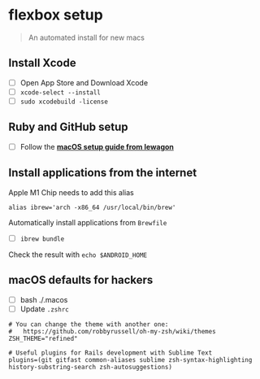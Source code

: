 # flexbox setup

> An automated install for new macs

## Install Xcode

- [ ] Open App Store and Download Xcode
- [ ] `xcode-select --install`
- [ ] `sudo xcodebuild -license`

## Ruby and GitHub setup

- [ ] Follow the **[macOS setup guide from lewagon](https://github.com/lewagon/setup/blob/master/macOS.md)**

## Install applications from the internet

Apple M1 Chip needs to add this alias
```
alias ibrew='arch -x86_64 /usr/local/bin/brew'
```

Automatically install applications from `Brewfile`

- [ ] `ibrew bundle`

Check the result with `echo $ANDROID_HOME`

## macOS defaults for hackers

- [ ] bash ./.macos
- [ ] Update `.zshrc`

```console
# You can change the theme with another one:
#   https://github.com/robbyrussell/oh-my-zsh/wiki/themes
ZSH_THEME="refined"

# Useful plugins for Rails development with Sublime Text
plugins=(git gitfast common-aliases sublime zsh-syntax-highlighting history-substring-search zsh-autosuggestions)
```
